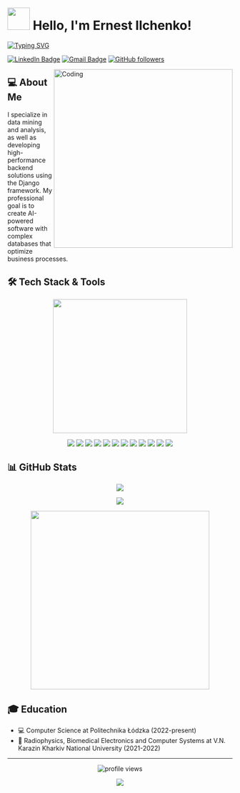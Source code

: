 # <img src="https://media.giphy.com/media/XH9wwXfUXu91wAJwN5/giphy.gif" width="50"> Hello, I'm Ernest Ilchenko!

[![Typing SVG](https://readme-typing-svg.herokuapp.com?font=Fira+Code&pause=1000&color=2EF723&width=435&lines=Backend+Developer;Python+%26+Django+Specialist;AI+Enthusiast;GIS+Developer)](https://git.io/typing-svg)

[![LinkedIn Badge](https://img.shields.io/badge/-LinkedIn-blue?style=for-the-badge&logo=Linkedin&logoColor=white&link=https://www.linkedin.com/in/ernestilchenko/)](https://www.linkedin.com/in/ernestilchenko/)
[![Gmail Badge](https://img.shields.io/badge/-Gmail-c14438?style=for-the-badge&logo=Gmail&logoColor=white&link=mailto:7777erik777@gmail.com)](mailto:7777erik777@gmail.com)
[![GitHub followers](https://img.shields.io/github/followers/ernestilchenko?label=Follow&style=for-the-badge&logo=github)](https://github.com/ernestilchenko)

<img align="right" alt="Coding" width="400" src="https://media.giphy.com/media/qgQUggAC3Pfv687qPC/giphy.gif">

## 💻 About Me

I specialize in data mining and analysis, as well as developing high-performance backend solutions using the Django framework. My professional goal is to create AI-powered software with complex databases that optimize business processes.

## 🛠️ Tech Stack & Tools

<p align="center">
  <img src="https://media.giphy.com/media/2IudUHdI075HL02Pkk/giphy.gif" width="300" />
</p>

<p align="center">
  <img src="https://img.shields.io/badge/Python-3776AB?style=for-the-badge&logo=python&logoColor=white" />
  <img src="https://img.shields.io/badge/Django-092E20?style=for-the-badge&logo=django&logoColor=white" />
  <img src="https://img.shields.io/badge/DRF-092E20?style=for-the-badge&logo=django&logoColor=white" />
  <img src="https://img.shields.io/badge/FastAPI-009688?style=for-the-badge&logo=fastapi&logoColor=white" />
  <img src="https://img.shields.io/badge/PostgreSQL-336791?style=for-the-badge&logo=postgresql&logoColor=white" />
  <img src="https://img.shields.io/badge/PostGIS-336791?style=for-the-badge&logo=postgresql&logoColor=white" />
  <img src="https://img.shields.io/badge/MongoDB-47A248?style=for-the-badge&logo=mongodb&logoColor=white" />
  <img src="https://img.shields.io/badge/Redis-DC382D?style=for-the-badge&logo=redis&logoColor=white" />
  <img src="https://img.shields.io/badge/Docker-2496ED?style=for-the-badge&logo=docker&logoColor=white" />
  <img src="https://img.shields.io/badge/Mapbox-000000?style=for-the-badge&logo=mapbox&logoColor=white" />
  <img src="https://img.shields.io/badge/OpenAI-412991?style=for-the-badge&logo=openai&logoColor=white" />
  <img src="https://img.shields.io/badge/Claude-0000FF?style=for-the-badge&logo=anthropic&logoColor=white" />
</p>

## 📊 GitHub Stats

<p align="center">
  <img src="https://github-readme-stats.vercel.app/api?username=ernestilchenko&show_icons=true&theme=radical" />
</p>

<p align="center">
  <img src="https://github-readme-stats.vercel.app/api/top-langs/?username=ernestilchenko&layout=compact&theme=radical" />
</p>

<p align="center">
  <img src="https://media.giphy.com/media/ZVik7pBtu9dNS/giphy.gif" width="400" />
</p>

## 🎓 Education
- 💻 Computer Science at Politechnika Łódzka (2022-present)
- 📡 Radiophysics, Biomedical Electronics and Computer Systems at V.N. Karazin Kharkiv National University (2021-2022)

---

<p align="center">
  <img src="https://komarev.com/ghpvc/?username=ernestilchenko&label=Profile%20views&color=blueviolet&style=for-the-badge" alt="profile views" />
</p>

<p align="center">
  <a href="https://github.com/ernestilchenko">
    <img src="https://img.shields.io/badge/💬%20Let's%20Connect!-1F6FEB?style=for-the-badge" />
  </a>
</p>
